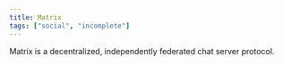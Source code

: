 ```yaml
---
title: Matrix
tags: ["social", "incomplete"]
---
```

Matrix is a decentralized, independently federated chat server protocol.